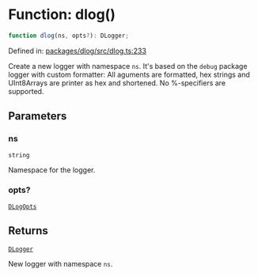 # Function: dlog()

```ts
function dlog(ns, opts?): DLogger;
```

Defined in: [packages/dlog/src/dlog.ts:233](https://github.com/towns-protocol/towns/blob/0db1fd0ac7258e8db8cedfb6183e8eade8284fa1/packages/dlog/src/dlog.ts#L233)

Create a new logger with namespace `ns`.
It's based on the `debug` package logger with custom formatter:
All aguments are formatted, hex strings and UInt8Arrays are printer as hex and shortened.
No %-specifiers are supported.

## Parameters

### ns

`string`

Namespace for the logger.

### opts?

[`DLogOpts`](../interfaces/DLogOpts.md)

## Returns

[`DLogger`](../interfaces/DLogger.md)

New logger with namespace `ns`.
